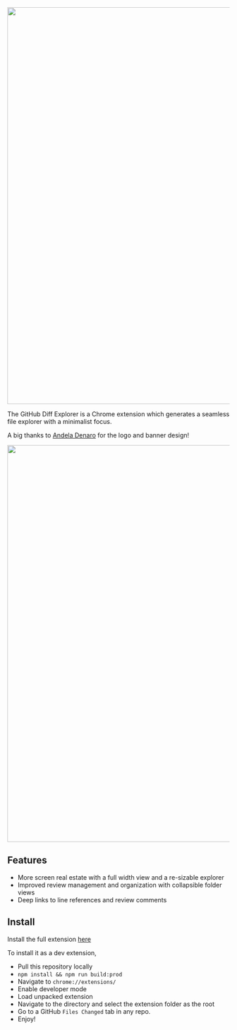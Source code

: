 <img src="https://i.imgur.com/kthxYY7.pngg" width="900px">

The GitHub Diff Explorer is a Chrome extension which generates a seamless file explorer with a minimalist focus.

A big thanks to [Andela Denaro](https://github.com/andeladenaro) for the logo and banner design!

<img src="https://i.imgur.com/WzrhAXe.png" width="900px">

## Features
* More screen real estate with a full width view and a re-sizable explorer
* Improved review management and organization with collapsible folder views
* Deep links to line references and review comments

## Install
Install the full extension [here](https://chrome.google.com/webstore/detail/github-diff-explorer/kagcmhcnjehpeihgmcohmdceffihkglk)

To install it as a dev extension,
* Pull this repository locally
* `npm install && npm run build:prod`
* Navigate to `chrome://extensions/`
* Enable developer mode
* Load unpacked extension
* Navigate to the directory and select the extension folder as the root
* Go to a GitHub `Files Changed` tab in any repo.
* Enjoy!
